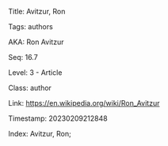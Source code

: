 Title:  Avitzur, Ron

Tags:   authors

AKA:    Ron Avitzur

Seq:    16.7

Level:  3 - Article

Class:  author

Link:   https://en.wikipedia.org/wiki/Ron_Avitzur

Timestamp: 20230209212848

Index:  Avitzur, Ron; 
